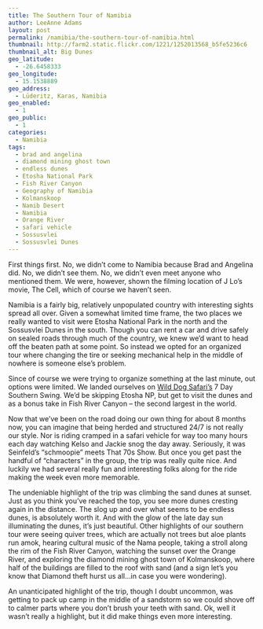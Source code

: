 ```yaml
---
title: The Southern Tour of Namibia
author: LeeAnne Adams
layout: post
permalink: /namibia/the-southern-tour-of-namibia.html
thumbnail: http://farm2.static.flickr.com/1221/1252013568_b5fe5236c6
thumbnail_alt: Big Dunes
geo_latitude:
  - -26.6458333
geo_longitude:
  - 15.1538889
geo_address:
  - Lüderitz, Karas, Namibia
geo_enabled:
  - 1
geo_public:
  - 1
categories:
  - Namibia
tags:
  - brad and angelina
  - diamond mining ghost town
  - endless dunes
  - Etosha National Park
  - Fish River Canyon
  - Geography of Namibia
  - Kolmanskoop
  - Namib Desert
  - Namibia
  - Orange River
  - safari vehicle
  - Sossusvlei
  - Sossusvlei Dunes
---
```

First things first. No, we didn&#8217;t come to Namibia because Brad and Angelina did. No, we didn&#8217;t see them. No, we didn&#8217;t even meet anyone who mentioned them. We were, however, shown the filming location of J Lo&#8217;s movie, The Cell, which of course we haven&#8217;t seen.

Namibia is a fairly big, relatively unpopulated country with interesting sights spread all over. Given a somewhat limited time frame, the two places we really wanted to visit were Etosha National Park in the north and the Sossusvlei Dunes in the south. Though you can rent a car and drive safely on sealed roads through much of the country, we knew we&#8217;d want to head off the beaten path at some point. So instead we opted for an organized tour where changing the tire or seeking mechanical help in the middle of nowhere is someone else&#8217;s problem.

Since of course we were trying to organize something at the last minute, out options were limited. We landed ourselves on <a title="Wild Dog Safari" target="_blank" href="http://www.wilddog-safaris.com/">Wild Dog Safari&#8217;s</a> 7 Day Southern Swing. We&#8217;d be skipping Etosha NP, but get to visit the dunes and as a bonus take in Fish River Canyon &#8211; the second largest in the world.

Now that we&#8217;ve been on the road doing our own thing for about 8 months now, you can imagine that being herded and structured 24/7 is not really our style. Nor is riding cramped in a safari vehicle for way too many hours each day watching Kelso and Jackie snog the day away. Seriously, it was Seinfeld&#8217;s &#8220;schmoopie&#8221; meets That 70s Show. But once you get past the handful of &#8220;characters&#8221; in the group, the trip was really quite nice. And luckily we had several really fun and interesting folks along for the ride making the week even more memorable.

The undeniable highlight of the trip was climbing the sand dunes at sunset. Just as you think you&#8217;ve reached the top, you see more dunes cresting again in the distance. The slog up and over what seems to be endless dunes, is absolutely worth it. And with the glow of the late day sun illuminating the dunes, it&#8217;s just beautiful. Other highlights of our southern tour were seeing quiver trees, which are actually not trees but aloe plants run amok, hearing cultural music of the Nama people, taking a stroll along the rim of the Fish River Canyon, watching the sunset over the Orange River, and exploring the diamond mining ghost town of Kolmanskoop, where half of the buildings are filled to the roof with sand (and a sign let&#8217;s you know that Diamond theft hurst us all&#8230;in case you were wondering).

An unanticipated highlight of the trip, though I doubt uncommon, was getting to pack up camp in the middle of a sandstorm so we could shove off to calmer parts where you don&#8217;t brush your teeth with sand. Ok, well it wasn&#8217;t really a highlight, but it did make things even more interesting.